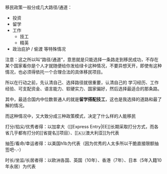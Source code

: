 移民政策一般分成几大路径/通道：

- 投资
- 留学
- 工作
	- 技工
	- 精英
- 政治庇护 / 偷渡 等特殊情况

注意：这之所以叫“路径/通道”，意思就是只能选择一条路走到移民成功，不存在某个国家看你是个人才就随便给你发给绿卡这种情况，不要异想天开，即使有这种情况，也必须得依托一个合理合法的具体移民项目。

所以在行动之前，先认清自己、选择路径就很重要，认清自己的 学习经历、工作经验、可支配资金、语言能力、软硬实力、国家偏好，然后选择最适合的那条路。

其中，最适合国内中位数普通人的就是**留学搭配技工**，这也是我选择的道路和最了解的情况。

而这种情况中，又大致分成三种政策模式，决定了什么样的人能移民

<!--- Q1：为什么技工还要搭配留学？我不能直接去打工移民吗？-->
<!--A：据我所知，新加坡、日本等国家，直接找工移民是可能的，而且是很可行的。但是在西方国家基本不可能，除非你本人掌握特别硬的技术/科技，能够胜任在劳动力市场上长期供不应求的职业，直接跨洋投简历就有雇主愿意雇你+提供担保。-->

<!--这是背后的基本逻辑，落实到具体表现上，西方国家一般不可能直接给中国人发开放工签-->

<!--对中国人来说，留学可以分成两种——镀金留学和跑路留学，思路完全不一样。-->

打分/掐尖/优秀者得：以加拿大（[[Express Entry|EE]]长期采取打分方式，而各省几乎都有打分的[[省提名]]项目）、[[🇦🇺澳大利亚]]为代表

抽签/看命/幸运者得：以美国h1b为代表（因为优秀的人太多所以干脆直接限额抽签吧-.-）

时长/坐监/长居者得：以欧洲各国、英国（10年）、香港（7年）、日本（5年入籍10年永居）为代表